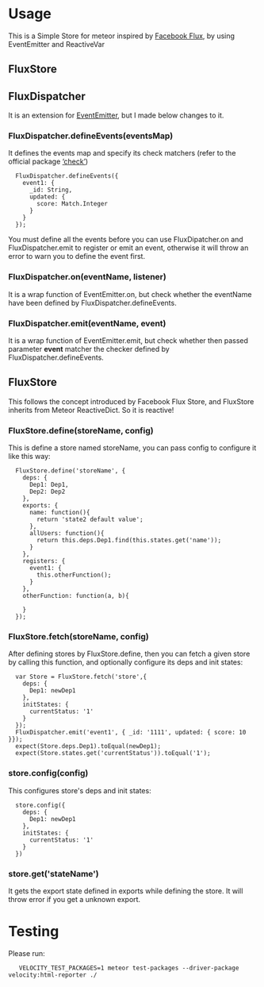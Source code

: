 # Usage

This is a Simple Store for meteor inspired by [Facebook Flux](https://facebook.github.io/flux/), by using EventEmitter and ReactiveVar

## FluxStore
## FluxDispatcher

It is an extension for [EventEmitter](https://github.com/Wolfy87/EventEmitter), but I made below changes to it.

### FluxDispatcher.defineEvents(eventsMap)

It defines the events map and specify its check matchers (refer to the official package [‘check’](http://docs.meteor.com/#/full/check))

```
  FluxDispatcher.defineEvents({
    event1: {
      _id: String,
      updated: {
        score: Match.Integer
      }
    }
  });
```

You must define all the events before you can use FluxDipatcher.on and FluxDispatcher.emit to register or emit an event, otherwise it will throw an error to warn you to define the event first.

### FluxDispatcher.on(eventName, listener)

It is a wrap function of EventEmitter.on, but check whether the eventName have been defined by FluxDispatcher.defineEvents.

### FluxDispatcher.emit(eventName, __event__)

It is a wrap function of EventEmitter.emit, but check whether then passed parameter __event__ matcher the checker defined by FluxDispatcher.defineEvents.

## FluxStore

This follows the concept introduced by Facebook Flux Store, and FluxStore inherits from Meteor ReactiveDict. So it is reactive!

### FluxStore.define(storeName, config)

This is define a store named storeName, you can pass config to configure it like this way:

```
  FluxStore.define('storeName', {
    deps: {
      Dep1: Dep1,
      Dep2: Dep2
    },
    exports: {
      name: function(){
        return 'state2 default value';
      },
      allUsers: function(){
        return this.deps.Dep1.find(this.states.get('name'));
      }
    },
    registers: {
      event1: {
        this.otherFunction();
      }
    },
    otherFunction: function(a, b){
    
    }
  });
```

### FluxStore.fetch(storeName, config)

After defining stores by FluxStore.define, then you can fetch a given store by calling this function, and optionally configure its deps and init states:

```
  var Store = FluxStore.fetch('store',{
    deps: {
      Dep1: newDep1
    },
    initStates: {
      currentStatus: '1'
    }
  });
  FluxDispatcher.emit('event1', { _id: '1111', updated: { score: 10 }});
  expect(Store.deps.Dep1).toEqual(newDep1);
  expect(Store.states.get('currentStatus')).toEqual('1');

``` 

### store.config(config)

This configures store's deps and init states:

```
  store.config({
    deps: {
      Dep1: newDep1
    },
    initStates: {
      currentStatus: '1'
    }
  })
```

### store.get('stateName')

It gets the export state defined in exports while defining the store. It will throw error if you get a unknown export.

# Testing

Please run:

```
   VELOCITY_TEST_PACKAGES=1 meteor test-packages --driver-package velocity:html-reporter ./
```
